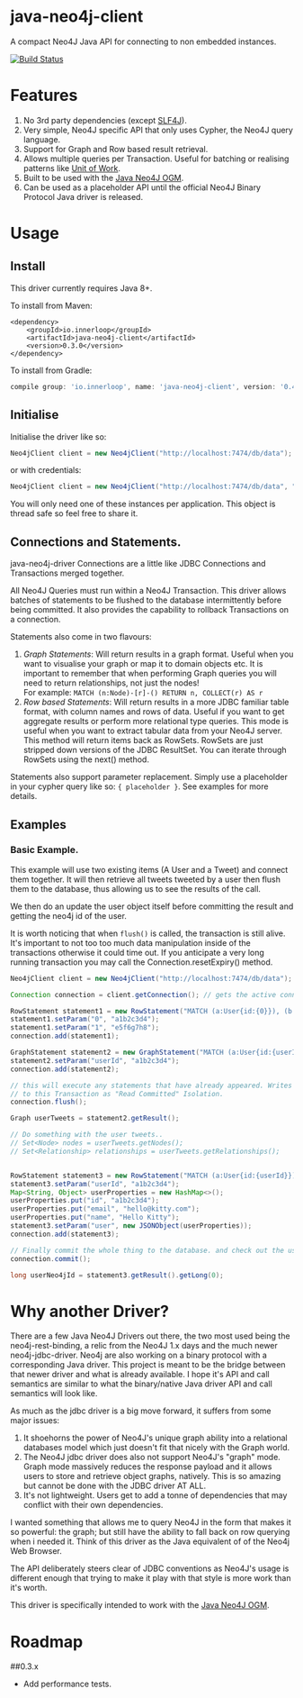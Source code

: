 java-neo4j-client
=================

A compact Neo4J Java API for connecting to non embedded instances.

[![Build Status](https://travis-ci.org/inner-loop/java-neo4j-client.svg?branch=master)](https://travis-ci.org/inner-loop/java-neo4j-client)

# Features

1. No 3rd party dependencies (except [SLF4J](http://www.slf4j.org/)).
1. Very simple, Neo4J specific API that only uses Cypher, the Neo4J query language.
1. Support for Graph and Row based result retrieval.
1. Allows multiple queries per Transaction. Useful for batching or realising patterns like [Unit of Work](http://martinfowler.com/eaaCatalog/unitOfWork.html).
1. Built to be used with the [Java Neo4J OGM](https://github.com/inner-loop/java-neo4j-ogm).
1. Can be used as a placeholder API until the official Neo4J Binary Protocol Java driver is released.

# Usage

## Install

This driver currently requires Java 8+.

To install from Maven:

```maven
<dependency>
    <groupId>io.innerloop</groupId>
    <artifactId>java-neo4j-client</artifactId>
    <version>0.3.0</version>
</dependency>
```

To install from Gradle:

```gradle
compile group: 'io.innerloop', name: 'java-neo4j-client', version: '0.4.0'
```

## Initialise

Initialise the driver like so:

```java
Neo4jClient client = new Neo4jClient("http://localhost:7474/db/data");
```

or with credentials:

```java
Neo4jClient client = new Neo4jClient("http://localhost:7474/db/data", "username", "password");
```

You will only need one of these instances per application. This object is thread safe so feel free to share it.

## Connections and Statements.

java-neo4j-driver Connections are a little like JDBC Connections and Transactions merged together.

All Neo4J Queries must run within a Neo4J Transaction.  This driver allows batches of statements to be 
flushed to the database intermittently before being committed. It also provides the capability to rollback Transactions
on a connection.

Statements also come in two flavours:

1. _Graph Statements_: Will return results in a graph format. Useful when you want to visualise your graph or map it to
domain objects etc. It is important to remember that when performing Graph queries you will need to return relationships, not just the nodes!  
For example: ```MATCH (n:Node)-[r]-() RETURN n, COLLECT(r) AS r```
1. _Row based Statements_: Will return results in a more JDBC familiar table format, with column names and rows of data.
Useful if you want to get aggregate results or perform more relational type queries. This mode is useful when you want
to extract tabular data from your Neo4J server. This method will return items back as RowSets. RowSets are just stripped
 down versions of the JDBC ResultSet. You can iterate through RowSets using the next() method.

Statements also support parameter replacement. Simply use a placeholder in your cypher query like so: ```{ placeholder }```. See 
examples for more details.


## Examples

### Basic Example.

This example will use two existing items (A User and a Tweet) and connect them together. It will then
retrieve all tweets tweeted by a user then flush them to the database, thus allowing us to see the results of 
the call.

We then do an update the user object itself before committing the result and getting the neo4j id of the user.

It is worth noticing that when ```flush()``` is called, the transaction is still alive. It's important to not too
too much data manipulation inside of the transactions otherwise it could time out.  If you anticipate a very long
running transaction you may call the Connection.resetExpiry() method.

```java
Neo4jClient client = new Neo4jClient("http://localhost:7474/db/data");

Connection connection = client.getConnection(); // gets the active connection on this Thread.

RowStatement statement1 = new RowStatement("MATCH (a:User{id:{0}}), (b:Tweet{id:{1}}) MERGE (a)-[:TWEETED]-(b)");
statement1.setParam("0", "a1b2c3d4");
statement1.setParam("1", "e5f6g7h8");
connection.add(statement1);

GraphStatement statement2 = new GraphStatement("MATCH (a:User{id:{userId}})-[r:TWEETED]-() RETURN a, COLLECT(r) AS r");
statement2.setParam("userId", "a1b2c3d4");
connection.add(statement2);

// this will execute any statements that have already appeared. Writes are isolated 
// to this Transaction as "Read Committed" Isolation.
connection.flush(); 

Graph userTweets = statement2.getResult();

// Do something with the user tweets..
// Set<Node> nodes = userTweets.getNodes();
// Set<Relationship> relationships = userTweets.getRelationships();


RowStatement statement3 = new RowStatement("MATCH (a:User{id:{userId}}) SET a = {user} RETURN id(a)");
statement3.setParam("userId", "a1b2c3d4");
Map<String, Object> userProperties = new HashMap<>();
userProperties.put("id", "a1b2c3d4");
userProperties.put("email", "hello@kitty.com");
userProperties.put("name", "Hello Kitty");
statement3.setParam("user", new JSONObject(userProperties));
connection.add(statement3);

// Finally commit the whole thing to the database. and check out the user id.
connection.commit();

long userNeo4jId = statement3.getResult().getLong(0);
```

# Why another Driver?

There are a few Java Neo4J Drivers out there, the two most used being the neo4j-rest-binding, a relic from the Neo4J 1.x
days and the much newer neo4j-jdbc-driver. Neo4j are also working on a binary protocol with a corresponding Java driver.
This project is meant to be the bridge between that newer driver and what is already available. I hope it's API and
call semantics are similar to what the binary/native Java driver API and call semantics will look like.

As much as the jdbc driver is a big move forward, it suffers from some major issues:

1. It shoehorns the power of Neo4J's unique graph ability into a relational databases model which just doesn't fit that
nicely with the Graph world.
1. The Neo4J jdbc driver does also not support Neo4J's "graph" mode. Graph mode massively reduces the response payload and
it allows users to store and retrieve object graphs, natively. This is so amazing but cannot be done with the JDBC driver AT ALL.
1. It's not lightweight. Users get to add a tonne of dependencies that may conflict with their own dependencies.

I wanted something that allows me to query Neo4J in the form that makes it so powerful: the graph; but still have the ability
to fall back on row querying when i needed it. Think of this driver as the Java equivalent of of the Neo4j Web Browser.

The API deliberately steers clear of JDBC conventions as Neo4J's usage is different enough that trying to make it play
with that style is more work than it's worth.

This driver is specifically intended to work with the [Java Neo4J OGM](https://github.com/inner-loop/java-neo4j-ogm).


# Roadmap

##0.3.x
- Add performance tests.
